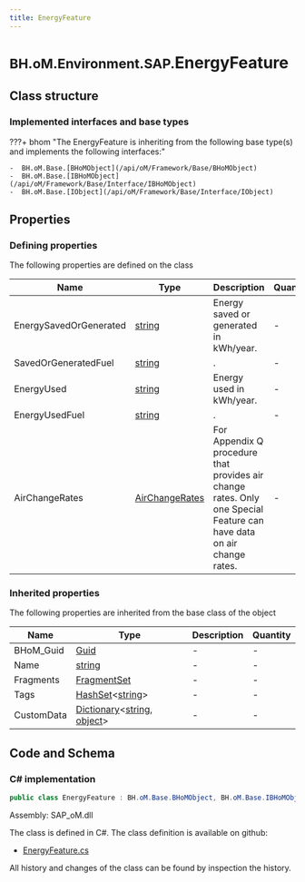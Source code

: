 ```yaml
---
title: EnergyFeature
---
```


# <small>BH.oM.Environment.SAP.</small>**EnergyFeature**



## Class structure

### Implemented interfaces and base types

???+ bhom "The EnergyFeature is inheriting from the following base type(s) and implements the following interfaces:"

    -  BH.oM.Base.[BHoMObject](/api/oM/Framework/Base/BHoMObject)
    -  BH.oM.Base.[IBHoMObject](/api/oM/Framework/Base/Interface/IBHoMObject)
    -  BH.oM.Base.[IObject](/api/oM/Framework/Base/Interface/IObject)


## Properties



### Defining properties

The following properties are defined on the class

| Name             | Type             | Description      | Quantity         |
|------------------|------------------|------------------|------------------|
| EnergySavedOrGenerated | [string](https://learn.microsoft.com/en-us/dotnet/api/System.String?view=netstandard-2.0) | Energy saved or generated in kWh/year. | - |
| SavedOrGeneratedFuel | [string](https://learn.microsoft.com/en-us/dotnet/api/System.String?view=netstandard-2.0) | . | - |
| EnergyUsed | [string](https://learn.microsoft.com/en-us/dotnet/api/System.String?view=netstandard-2.0) | Energy used in kWh/year. | - |
| EnergyUsedFuel | [string](https://learn.microsoft.com/en-us/dotnet/api/System.String?view=netstandard-2.0) | . | - |
| AirChangeRates | [AirChangeRates](/api/oM/Adapter/Environment/XML/AirChangeRates) | For Appendix Q procedure that provides air change rates. Only one Special Feature can have data on air change rates. | - |


### Inherited properties
The following properties are inherited from the base class of the object

| Name             | Type             | Description      | Quantity         |
|------------------|------------------|------------------|------------------|
| BHoM_Guid | [Guid](https://learn.microsoft.com/en-us/dotnet/api/System.Guid?view=netstandard-2.0) | - | - |
| Name | [string](https://learn.microsoft.com/en-us/dotnet/api/System.String?view=netstandard-2.0) | - | - |
| Fragments | [FragmentSet](/api/oM/Framework/Base/FragmentSet) | - | - |
| Tags | [HashSet](https://learn.microsoft.com/en-us/dotnet/api/System.Collections.Generic.HashSet-1?view=netstandard-2.0)&lt;[string](https://learn.microsoft.com/en-us/dotnet/api/System.String?view=netstandard-2.0)&gt; | - | - |
| CustomData | [Dictionary](https://learn.microsoft.com/en-us/dotnet/api/System.Collections.Generic.Dictionary-2?view=netstandard-2.0)&lt;[string](https://learn.microsoft.com/en-us/dotnet/api/System.String?view=netstandard-2.0), [object](https://learn.microsoft.com/en-us/dotnet/api/System.Object?view=netstandard-2.0)&gt; | - | - |


## Code and Schema

### C# implementation

``` C# title="C#"
public class EnergyFeature : BH.oM.Base.BHoMObject, BH.oM.Base.IBHoMObject, BH.oM.Base.IObject
```

Assembly: SAP_oM.dll

The class is defined in C#. The class definition is available on github:

- [EnergyFeature.cs](https://github.com/BHoM/SAP_Toolkit/blob/develop/SAP_oM/XML\EnergyFeature.cs)

All history and changes of the class can be found by inspection the history.
